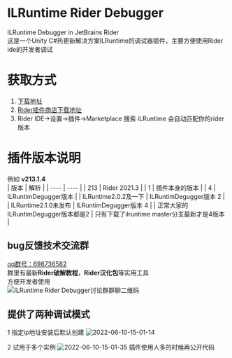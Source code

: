 # ILRuntime Rider Debugger
ILRuntime Debugger in JetBrains Rider  
这是一个Unity C#热更新解决方案ILRuntime的调试器插件，主要方便使用Rider ide的开发者调试  
# 获取方式
1. [下载地址](https://github.com/yyh9488/ILRuntime-Rider-Degguer/releases)  
2. [Rider插件商店下载地址](https://plugins.jetbrains.com/plugin/19528-ilruntimedebugger)  
3. Rider IDE->设置->插件->Marketplace 搜索 iLRuntime 会自动匹配你的rider版本
# 插件版本说明
例如 **v213.1.4**  
| 版本 | 解析 |
|  ----  | ----  |
|  213  | Rider 2021.3  |
|  1  | 插件本身的版本  |
|  4  | ILRuntimDegugger版本  |
|  ILRuntime2.0.2及一下  | ILRuntimDegugger版本 2  |
|  ILRuntime2.1.0未发布  | ILRuntimDegugger版本 4  |
|  正常大家的ILRuntimDegugger版本都是2 | 只有下载了ilruntime master分支最新才是4版本 |
## bug反馈技术交流群 
[qq群号：698736582](https://jq.qq.com/?_wv=1027&k=9SFaPnFt)  
群里有最新**Rider破解教程**，**Rider汉化包**等实用工具  
方便开发者使用  
![ILRuntime Rider Debugger讨论群群聊二维码](https://user-images.githubusercontent.com/36093955/173011400-705d13d5-79cc-4d63-bfcb-989e7bed5564.png)  
## 提供了两种调试模式
1 指定ip地址安装后默认创建  ![2022-06-10-15-01-14](https://user-images.githubusercontent.com/36093955/173010652-ed85893b-b476-4f7c-94ad-c1bc31b9b314.gif)

2 试用于多个实例  ![2022-06-10-15-01-35](https://user-images.githubusercontent.com/36093955/173010716-31f59e5e-25ab-4f1e-99bb-65df478639dd.gif)
插件使用人多的时候再公开代码
